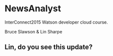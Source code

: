 NewsAnalyst
===========

InterConnect2015 Watson developer cloud course. 

Bruce Slawson & Lin Sharpe




Lin, do you see this update?
----------------------------
